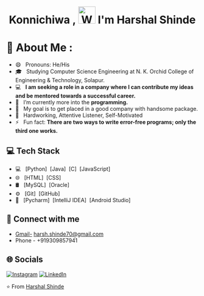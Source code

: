 <h1 align="center"> Konnichiwa , <img src="https://raw.githubusercontent.com/nixin72/nixin72/master/wave.gif" 
         alt="Waving hand animated gif"
         height="45"
         width="45" /> I'm Harshal Shinde</h1>
         
# 💫 About Me :
- 😄 &nbsp; Pronouns: He/His
- 🎓 &nbsp; Studying Computer Science Engineering at N. K. Orchid College of Engineering & Technology, Solapur.
- 💻 &nbsp; **I am seeking a role in a company where I can contribute my ideas and be mentored towards a successful career.**
- 🔭 &nbsp; I’m currently more into the **programming.**
- 🎯 &nbsp; My goal is to get placed in a good company with handsome package.
- 🌱 &nbsp; Hardworking, Attentive Listener, Self-Motivated
- ⚡ &nbsp; Fun fact: **There are two ways to write error-free programs; only the third one works.**

## 💻 Tech Stack
- 💻 &nbsp;
  [Python]
  &nbsp;[Java]
  &nbsp;[C]
  &nbsp;[JavaScript]
- 🌐 &nbsp;
  [HTML]
  &nbsp;[CSS]
- 🛢 &nbsp;
  [MySQL]
  &nbsp;[Oracle]
- ⚙️ &nbsp;
  [Git]
  &nbsp;[GitHub]
- 🔧 &nbsp;
  [Pycharm]
  &nbsp;[IntelliJ IDEA]
  &nbsp;[Android Studio]

## 🤝 Connect with me 
- [Gmail-](mailto:harsh.shinde70@gmail.com) harsh.shinde70@gmail.com
- Phone - +919309857941 <br/>

## 🌐 Socials
[![Instagram](https://img.shields.io/badge/Instagram-E4405F?style=for-the-badge&logo=instagram&logoColor=white)](https://www.instagram.com/harshshinde_70/) 
[![LinkedIn](https://img.shields.io/badge/LinkedIn-0077B5?style=for-the-badge&logo=linkedin&logoColor=white)](https://www.linkedin.com/in/harshal-shinde-7374a1227/)

⭐️ From [Harshal Shinde](https://github.com/HarshalShinde03)
